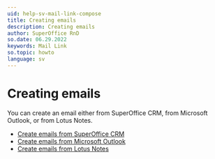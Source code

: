 ```yaml
---
uid: help-sv-mail-link-compose
title: Creating emails
description: Creating emails
author: SuperOffice RnD
so.date: 06.29.2022
keywords: Mail Link
so.topic: howto
language: sv
---
```


# Creating emails

You can create an email either from SuperOffice CRM, from Microsoft Outlook, or from Lotus Notes.

* [Create emails from SuperOffice CRM][1]
* [Create emails from Microsoft Outlook][2]
* [Create emails from Lotus Notes][3]

<!-- Referenced links -->
[1]: create-in-superoffice.md
[2]: create-in-outlook.md
[3]: create-in-lotus.md

<!-- Referenced images -->

